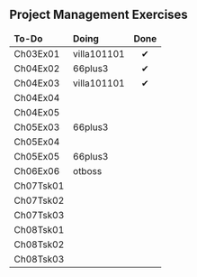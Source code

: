 

<h2>Project Management Exercises</h2>
<table>
	<thead>
		<tr>
			<td>
				<b><span>To-Do</span></b>
			</td>
			<td>
				<b><span>Doing</span></b>
			</td>
			<td>
				<b><span>Done</span></b>
			</td>
		</tr>
	</thead>
	<tbody>
		<tr>
			<td>
				<span>Ch03Ex01</span>
			</td>
			<td>
				<span>villa101101</span>
			</td>
			<td>
				<center><span>&#10004;</span></center>
			</td>
		</tr>
		<tr>
			<td>
				<span>Ch04Ex02</span>
			</td>
			<td>
				<span>66plus3</span>
			</td>
			<td>
				<center><span>&#10004;</span></center>
			</td>
		</tr>
		<tr>
			<td>
				<span>Ch04Ex03</span>
			</td>
			<td>
				<span>villa101101</span>
			</td>
			<td>
				<center><span>&#10004;</span></center>
			</td>
		</tr>
		<tr>
			<td>
				<span>Ch04Ex04</span>
			</td>
			<td>
				<span></span>
			</td>
			<td>
				<!--<center><span>&#10004;</span></center>-->
			</td>
		</tr>
		<tr>
			<td>
				<span>Ch04Ex05</span>
			</td>
			<td>
				<span></span>
			</td>
			<td>
				<!--<center><span>&#10004;</span></center>-->
			</td>
		</tr>
		<tr>
			<td>
				<span>Ch05Ex03</span>
			</td>
			<td>
				<span>66plus3</span>
			</td>
			<td>
				<!--<center><span>&#10004;</span></center>-->
			</td>
		</tr>
		<tr>
			<td>
				<span>Ch05Ex04</span>
			</td>
			<td>
				<span></span>
			</td>
			<td>
				<!--<center><span>&#10004;</span></center>-->
			</td>
		</tr>
		<tr>
			<td>
				<span>Ch05Ex05</span>
			</td>
			<td>
				<span>66plus3</span>
			</td>
			<td>
				<!--<center><span>&#10004;</span></center>-->
			</td>
		</tr>
		<tr>
			<td>
				<span>Ch06Ex06</span>
			</td>
			<td>
				<span>otboss</span>
			</td>
			<td>
				<!--<center><span>&#10004;</span></center>-->
			</td>
		</tr>
		<tr>
			<td>
				<span>Ch07Tsk01</span>
			</td>
			<td>
				<span></span>
			</td>
			<td>
				<!--<center><span>&#10004;</span></center>-->
			</td>
		</tr>
		<tr>
			<td>
				<span>Ch07Tsk02</span>
			</td>
			<td>
				<span></span>
			</td>
			<td>
				<!--<center><span>&#10004;</span></center>-->
			</td>
		</tr>
		<tr>
			<td>
				<span>Ch07Tsk03</span>
			</td>
			<td>
				<span></span>
			</td>
			<td>
				<!--<center><span>&#10004;</span></center>-->
			</td>
		</tr>
		<tr>
			<td>
				<span>Ch08Tsk01</span>
			</td>
			<td>
				<span></span>
			</td>
			<td>
				<!--<center><span>&#10004;</span></center>-->
			</td>
		</tr>	
		<tr>
			<td>
				<span>Ch08Tsk02</span>
			</td>
			<td>
				<span></span>
			</td>
			<td>
				<!--<center><span>&#10004;</span></center>-->
			</td>
		</tr>	
		<tr>
			<td>
				<span>Ch08Tsk03</span>
			</td>
			<td>
				<span></span>
			</td>
			<td>
				<!--<center><span>&#10004;</span></center>-->
			</td>
		</tr>
	</tbody>
</table>
